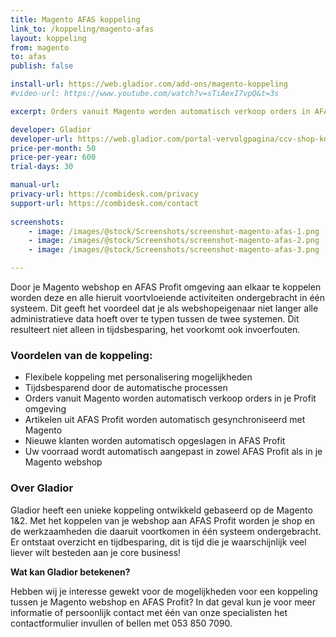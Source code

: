 ```yaml
---
title: Magento AFAS koppeling
link_to: /koppeling/magento-afas
layout: koppeling
from: magento
to: afas
publish: false

install-url: https://web.gladior.com/add-ons/magento-koppeling
#video-url: https://www.youtube.com/watch?v=sTiAexI7vpQ&t=3s

excerpt: Orders vanuit Magento worden automatisch verkoop orders in AFAS Profit 

developer: Gladior  
developer-url: https://web.gladior.com/portal-vervolgpagina/ccv-shop-koppeling
price-per-month: 50
price-per-year: 600
trial-days: 30

manual-url: 
privacy-url: https://combidesk.com/privacy
support-url: https://combidesk.com/contact
      
screenshots:
    - image: /images/@stock/Screenshots/screenshot-magento-afas-1.png
    - image: /images/@stock/Screenshots/screenshot-magento-afas-2.png
    - image: /images/@stock/Screenshots/screenshot-magento-afas-3.png

---
```


Door je Magento webshop en AFAS Profit omgeving aan elkaar te koppelen worden deze en alle hieruit voortvloeiende activiteiten ondergebracht in één systeem. Dit geeft het voordeel dat je als webshopeigenaar niet langer alle administratieve data hoeft over te typen tussen de twee systemen. Dit resulteert niet alleen in tijdsbesparing, het voorkomt ook invoerfouten.

### Voordelen van de koppeling:
* Flexibele koppeling met personalisering mogelijkheden
* Tijdsbesparend door de automatische processen
* Orders vanuit Magento worden automatisch verkoop orders in je Profit omgeving
* Artikelen uit AFAS Profit worden automatisch gesynchroniseerd met Magento
* Nieuwe klanten worden automatisch opgeslagen in AFAS Profit
* Uw voorraad wordt automatisch aangepast in zowel AFAS Profit als in je Magento webshop

### Over Gladior
Gladior heeft een unieke koppeling ontwikkeld gebaseerd op de Magento 1&2. Met het koppelen van je webshop aan AFAS Profit worden je shop en de werkzaamheden die daaruit voortkomen in één systeem ondergebracht. Er ontstaat overzicht en tijdbesparing, dit is tijd die je waarschijnlijk veel liever wilt besteden aan je core business! 

__Wat kan Gladior betekenen?__ 

Hebben wij je interesse gewekt voor de mogelijkheden voor een koppeling tussen je Magento webshop en AFAS Profit? In dat geval kun je voor meer informatie of persoonlijk contact met één van onze specialisten het contactformulier invullen of bellen met 053 850 7090.
